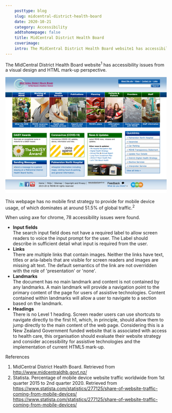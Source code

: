 ```yaml
---  
    posttype: blog
    slug: midcentral-district-health-board
    date: 2020-10-21
    category: Accessibility
    addtohomepage: false
    title: MidCentral District Health Board
    coverimage:
    intro: The MidCentral District Health Board website1 has accessibility issues from a visual design and HTML mark-up perspective.
---
```


<div class="description">

The MidCentral District Health Board website<sup>1</sup> has accessibility issues from a visual design and HTML mark-up perspective.

![The MidCentral District Health Board Homepage](./mcdhb-homepage.png "The MidCentral District Health Board Homepage") 

This webpage has no mobile first strategy to provide for mobile device usage, of which dominates at around 51.5% of global traffic.<sup>2</sup>

When using axe for chrome, 78 accessibility issues were found.
* **Input fields**<br>
The search input field does not have a required label to allow screen readers to voice the input prompt for the user. The Label should describe in sufficient detail what input is required from the user.
* **Links**<br>
There are multiple links that contain images. Neither the links have text, titles or aria-labels that are visible for screen readers and images are missing alt text. The default semantics of the link are not overridden with the role of 'presentation' or 'none'.
* **Landmarks**<br>
The document has no main landmark and content is not contained by any landmarks. A main landmark will provide a navigation point to the primary content of the page for users of assistive technologies. Content contained within landmarks will allow a user to navigate to a section based on the landmark.
* **Headings**<br>
There is no Level 1 heading. Screen reader users can use shortcuts to navigate directly to the first h1, which, in principle, should allow them to jump directly to the main content of the web page.
Considering this is a New Zealand Government funded website that is associated with access to health care, this organisation should evaluate their website strategy and consider accessibility for assistive technologies and the implementation of current HTML5 mark-up.

References
1.	MidCentral District Health Board. Retrieved from http://www.midcentraldhb.govt.nz/
2.	Statista. Percentage of mobile device website traffic worldwide from 1st quarter 2015 to 2nd quarter 2020. Retrieved from https://www.statista.com/statistics/277125/share-of-website-traffic-coming-from-mobile-devices/ https://www.statista.com/statistics/277125/share-of-website-traffic-coming-from-mobile-devices/

</div>